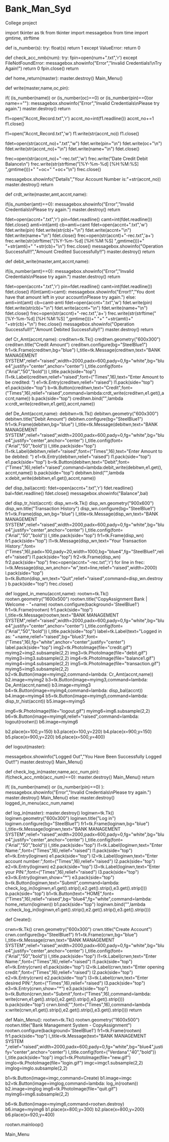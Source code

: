 # Bank_Man_Syd
College project

import tkinter as tk
from tkinter import messagebox
from time import gmtime, strftime


def is_number(s):
    try:
        float(s)
        return 1
    except ValueError:
        return 0

def check_acc_nmb(num):
try:
fpin=open(num+".txt",'r')
except FileNotFoundError:
messagebox.showinfo("Error","Invalid Credentials!\nTry Again!")
return 0
fpin.close()
return

def home_return(master):
master.destroy()
Main_Menu()

def write(master,name,oc,pin):

if( (is_number(name)) or (is_number(oc)==0) or (is_number(pin)==0)or name==""):
messagebox.showinfo("Error","Invalid Credentials\nPlease try again.")
master.destroy()
return

f1=open("Accnt_Record.txt",'r')
accnt_no=int(f1.readline())
accnt_no+=1
f1.close()

f1=open("Accnt_Record.txt",'w')
f1.write(str(accnt_no))
f1.close()

fdet=open(str(accnt_no)+".txt","w")
fdet.write(pin+"\n")
fdet.write(oc+"\n")
fdet.write(str(accnt_no)+"\n")
fdet.write(name+"\n")
fdet.close()

frec=open(str(accnt_no)+"-rec.txt",'w')
frec.write("Date                             Credit      Debit     Balance\n")
frec.write(str(strftime("[%Y-%m-%d] [%H:%M:%S]  ",gmtime()))+"     "+oc+"              "+oc+"\n")
frec.close()

messagebox.showinfo("Details","Your Account Number is:"+str(accnt_no))
master.destroy()
return

def crdt_write(master,amt,accnt,name):

if(is_number(amt)==0):
messagebox.showinfo("Error","Invalid Credentials\nPlease try again.")
master.destroy()
return

fdet=open(accnt+".txt",'r')
pin=fdet.readline()
camt=int(fdet.readline())
fdet.close()
amti=int(amt)
cb=amti+camt
fdet=open(accnt+".txt",'w')
fdet.write(pin)
fdet.write(str(cb)+"\n")
fdet.write(accnt+"\n")
fdet.write(name+"\n")
fdet.close()
frec=open(str(accnt)+"-rec.txt",'a+')
frec.write(str(strftime("[%Y-%m-%d] [%H:%M:%S]  ",gmtime()))+"     "+str(amti)+"              "+str(cb)+"\n")
frec.close()
messagebox.showinfo("Operation Successfull!!","Amount Credited Successfully!!")
master.destroy()
return

def debit_write(master,amt,accnt,name):

if(is_number(amt)==0):
messagebox.showinfo("Error","Invalid Credentials\nPlease try again.")
master.destroy()
return

fdet=open(accnt+".txt",'r')
pin=fdet.readline()
camt=int(fdet.readline())
fdet.close()
if(int(amt)>camt):
messagebox.showinfo("Error!!","You dont have that amount left in your account\nPlease try again.")
else:
amti=int(amt)
cb=camt-amti
fdet=open(accnt+".txt",'w')
fdet.write(pin)
fdet.write(str(cb)+"\n")
fdet.write(accnt+"\n")
fdet.write(name+"\n")
fdet.close()
frec=open(str(accnt)+"-rec.txt",'a+')
frec.write(str(strftime("[%Y-%m-%d] [%H:%M:%S]  ",gmtime()))+"     "+"              "+str(amti)+"              "+str(cb)+"\n")
frec.close()
messagebox.showinfo("Operation Successfull!!","Amount Debited Successfully!!")
master.destroy()
return

def Cr_Amt(accnt,name):
creditwn=tk.Tk()
creditwn.geometry("600x300")
creditwn.title("Credit Amount")
creditwn.configure(bg="SteelBlue1")
fr1=tk.Frame(creditwn,bg="blue")
l_title=tk.Message(creditwn,text="BANK MANAGEMENT SYSTEM",relief="raised",width=2000,padx=600,pady=0,fg="white",bg="blue4",justify="center",anchor="center")
l_title.config(font=("Arial","50","bold"))
l_title.pack(side="top")
l1=tk.Label(creditwn,relief="raised",font=("Times",16),text="Enter Amount to be credited: ")
e1=tk.Entry(creditwn,relief="raised")
l1.pack(side="top")
e1.pack(side="top")
b=tk.Button(creditwn,text="Credit",font=("Times",16),relief="raised",command=lambda:crdt_write(creditwn,e1.get(),accnt,name))
b.pack(side="top")
creditwn.bind("<Return>",lambda x:crdt_write(creditwn,e1.get(),accnt,name))


def De_Amt(accnt,name):
debitwn=tk.Tk()
debitwn.geometry("600x300")
debitwn.title("Debit Amount")
debitwn.configure(bg="SteelBlue1")
fr1=tk.Frame(debitwn,bg="blue")
l_title=tk.Message(debitwn,text="BANK MANAGEMENT SYSTEM",relief="raised",width=2000,padx=600,pady=0,fg="white",bg="blue4",justify="center",anchor="center")
l_title.config(font=("Arial","50","bold"))
l_title.pack(side="top")
l1=tk.Label(debitwn,relief="raised",font=("Times",16),text="Enter Amount to be debited: ")
e1=tk.Entry(debitwn,relief="raised")
l1.pack(side="top")
e1.pack(side="top")
b=tk.Button(debitwn,text="Debit",font=("Times",16),relief="raised",command=lambda:debit_write(debitwn,e1.get(),accnt,name))
b.pack(side="top")
debitwn.bind("<Return>",lambda x:debit_write(debitwn,e1.get(),accnt,name))




def disp_bal(accnt):
fdet=open(accnt+".txt",'r')
fdet.readline()
bal=fdet.readline()
fdet.close()
messagebox.showinfo("Balance",bal)




def disp_tr_hist(accnt):
disp_wn=tk.Tk()
disp_wn.geometry("900x600")
disp_wn.title("Transaction History")
disp_wn.configure(bg="SteelBlue1")
fr1=tk.Frame(disp_wn,bg="blue")
l_title=tk.Message(disp_wn,text="BANK MANAGEMENT SYSTEM",relief="raised",width=2000,padx=600,pady=0,fg="white",bg="blue4",justify="center",anchor="center")
l_title.config(font=("Arial","50","bold"))
l_title.pack(side="top")
fr1=tk.Frame(disp_wn)
fr1.pack(side="top")
l1=tk.Message(disp_wn,text="Your Transaction History:",font=("Times",16),padx=100,pady=20,width=1000,bg="blue4",fg="SteelBlue1",relief="raised")
l1.pack(side="top")
fr2=tk.Frame(disp_wn)
fr2.pack(side="top")
frec=open(accnt+"-rec.txt",'r')
for line in frec:
l=tk.Message(disp_wn,anchor="w",text=line,relief="raised",width=2000)
l.pack(side="top")
b=tk.Button(disp_wn,text="Quit",relief="raised",command=disp_wn.destroy)
b.pack(side="top")
frec.close()

def logged_in_menu(accnt,name):
rootwn=tk.Tk()
rootwn.geometry("1600x500")
rootwn.title("CopyAssignment Bank | Welcome - "+name)
rootwn.configure(background='SteelBlue1')
fr1=tk.Frame(rootwn)
fr1.pack(side="top")
l_title=tk.Message(rootwn,text="BANK MANAGEMENT SYSTEM",relief="raised",width=2000,padx=600,pady=0,fg="white",bg="blue4",justify="center",anchor="center")
l_title.config(font=("Arial","50","bold"))
l_title.pack(side="top")
label=tk.Label(text="Logged in as: "+name,relief="raised",bg="blue3",font=("Times",16),fg="white",anchor="center",justify="center")
label.pack(side="top")
img2=tk.PhotoImage(file="credit.gif")
myimg2=img2.subsample(2,2)
img3=tk.PhotoImage(file="debit.gif")
myimg3=img3.subsample(2,2)
img4=tk.PhotoImage(file="balance1.gif")
myimg4=img4.subsample(2,2)
img5=tk.PhotoImage(file="transaction.gif")
myimg5=img5.subsample(2,2)
b2=tk.Button(image=myimg2,command=lambda: Cr_Amt(accnt,name))
b2.image=myimg2
b3=tk.Button(image=myimg3,command=lambda: De_Amt(accnt,name))
b3.image=myimg3
b4=tk.Button(image=myimg4,command=lambda: disp_bal(accnt))
b4.image=myimg4
b5=tk.Button(image=myimg5,command=lambda: disp_tr_hist(accnt))
b5.image=myimg5

img6=tk.PhotoImage(file="logout.gif")
myimg6=img6.subsample(2,2)
b6=tk.Button(image=myimg6,relief="raised",command=lambda: logout(rootwn))
b6.image=myimg6


b2.place(x=100,y=150)
b3.place(x=100,y=220)
b4.place(x=900,y=150)
b5.place(x=900,y=220)
b6.place(x=500,y=400)


def logout(master):

messagebox.showinfo("Logged Out","You Have Been Successfully Logged Out!!")
master.destroy()
Main_Menu()

def check_log_in(master,name,acc_num,pin):
if(check_acc_nmb(acc_num)==0):
master.destroy()
Main_Menu()
return

if( (is_number(name))  or (is_number(pin)==0) ):
messagebox.showinfo("Error","Invalid Credentials\nPlease try again.")
master.destroy()
Main_Menu()
else:
master.destroy()
logged_in_menu(acc_num,name)


def log_in(master):
master.destroy()
loginwn=tk.Tk()
loginwn.geometry("600x300")
loginwn.title("Log in")
loginwn.configure(bg="SteelBlue1")
fr1=tk.Frame(loginwn,bg="blue")
l_title=tk.Message(loginwn,text="BANK MANAGEMENT SYSTEM",relief="raised",width=2000,padx=600,pady=0,fg="white",bg="blue4",justify="center",anchor="center")
l_title.config(font=("Arial","50","bold"))
l_title.pack(side="top")
l1=tk.Label(loginwn,text="Enter Name:",font=("Times",16),relief="raised")
l1.pack(side="top")
e1=tk.Entry(loginwn)
e1.pack(side="top")
l2=tk.Label(loginwn,text="Enter account number:",font=("Times",16),relief="raised")
l2.pack(side="top")
e2=tk.Entry(loginwn)
e2.pack(side="top")
l3=tk.Label(loginwn,text="Enter your PIN:",font=("Times",16),relief="raised")
l3.pack(side="top")
e3=tk.Entry(loginwn,show="*")
e3.pack(side="top")
b=tk.Button(loginwn,text="Submit",command=lambda: check_log_in(loginwn,e1.get().strip(),e2.get().strip(),e3.get().strip()))
b.pack(side="top")
b1=tk.Button(text="HOME",font=("Times",16),relief="raised",bg="blue4",fg="white",command=lambda: home_return(loginwn))
b1.pack(side="top")
loginwn.bind("<Return>",lambda x:check_log_in(loginwn,e1.get().strip(),e2.get().strip(),e3.get().strip()))


def Create():

crwn=tk.Tk()
crwn.geometry("600x300")
crwn.title("Create Account")
crwn.configure(bg="SteelBlue1")
fr1=tk.Frame(crwn,bg="blue")
l_title=tk.Message(crwn,text="BANK MANAGEMENT SYSTEM",relief="raised",width=2000,padx=600,pady=0,fg="white",bg="blue4",justify="center",anchor="center")
l_title.config(font=("Arial","50","bold"))
l_title.pack(side="top")
l1=tk.Label(crwn,text="Enter Name:",font=("Times",16),relief="raised")
l1.pack(side="top")
e1=tk.Entry(crwn)
e1.pack(side="top")
l2=tk.Label(crwn,text="Enter opening credit:",font=("Times",16),relief="raised")
l2.pack(side="top")
e2=tk.Entry(crwn)
e2.pack(side="top")
l3=tk.Label(crwn,text="Enter desired PIN:",font=("Times",16),relief="raised")
l3.pack(side="top")
e3=tk.Entry(crwn,show="*")
e3.pack(side="top")
b=tk.Button(crwn,text="Submit",font=("Times",16),command=lambda: write(crwn,e1.get().strip(),e2.get().strip(),e3.get().strip()))
b.pack(side="top")
crwn.bind("<Return>",font=("Times",16),command=lambda x:write(crwn,e1.get().strip(),e2.get().strip(),e3.get().strip()))
return


def Main_Menu():
rootwn=tk.Tk()
rootwn.geometry("1600x500")
rootwn.title("Bank Management System - CopyAssignment")
rootwn.configure(background='SteelBlue1')
fr1=tk.Frame(rootwn)
fr1.pack(side="top")
l_title=tk.Message(text="BANK MANAGEMENT SYSTEM ",relief="raised",width=2000,padx=600,pady=0,fg="white",bg="blue4",justify="center",anchor="center")
l_title.config(font=("Verdana","40","bold"))
l_title.pack(side="top")
imgc1=tk.PhotoImage(file="new.gif")
imglo=tk.PhotoImage(file="login.gif")
imgc=imgc1.subsample(2,2)
imglog=imglo.subsample(2,2)

b1=tk.Button(image=imgc,command=Create)
b1.image=imgc
b2=tk.Button(image=imglog,command=lambda: log_in(rootwn))
b2.image=imglog
img6=tk.PhotoImage(file="quit.gif")
myimg6=img6.subsample(2,2)

b6=tk.Button(image=myimg6,command=rootwn.destroy)
b6.image=myimg6
b1.place(x=800,y=300)
b2.place(x=800,y=200)
b6.place(x=920,y=400)

rootwn.mainloop()

Main_Menu
